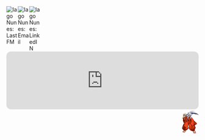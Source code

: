 <a href="https://www.last.fm/user/hdcnx">
  <img align="left" alt="Iago Nunes: LastFM" width="30px" src="https://github.com/neilorangepeel/Free-Social-Icons/blob/master/Flat/PNG/LastFM.png" />
</a>
<a href="mailto:iagodcn@gmail.com">
  <img align="left" alt="Iago Nunes: Email" width="30px" src="https://github.com/neilorangepeel/Free-Social-Icons/blob/master/Flat/PNG/Mail.png" />
</a>
<a href="https://www.linkedin.com/in/nunesiago/">
  <img align="left" alt="Iago Nunes: LinkedIN" width="30px" src="https://github.com/neilorangepeel/Free-Social-Icons/blob/master/Flat/PNG/LinkedIN.png" />
</a>
<br />
<iframe style="border-radius:12px" src="https://open.spotify.com/embed/track/0lhuD47gUUYuBNnYCrVGh9?utm_source=generator" width="100%" height="152" frameBorder="0" allowfullscreen="" allow="autoplay; clipboard-write; encrypted-media; fullscreen; picture-in-picture" loading="lazy"></iframe>
<div align="right">
<a target="_blank">
    <img width="43" height="60" frameBorder="0" src="https://github.com/iagocnunes/iagocnunes/blob/main/giphy.gif" alt="See ya!">
</a>
</div>
